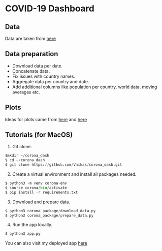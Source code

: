 # COVID-19 Dashboard

## Data 
Data are taken from [here](https://github.com/CSSEGISandData/COVID-19/tree/master/csse_covid_19_data/csse_covid_19_daily_reports)

## Data preparation
* Download data per date.
* Concatenate data.
* Fix issues with country names.
* Aggregate data per country and date.
* Add additional columns like population per country, world data, moving averages etc.

## Plots
Ideas for plots came from [here](https://www.ft.com/coronavirus-latest) and [here](https://aatishb.com/covidtrends/)

## Tutorials (for MacOS)
1. Git clone.
```python
$mkdir ~/corona_dash
$ cd ~/corona_dash
$ git clone https://github.com/Vnikas/corona_dash.git
```
2. Create a virtual environment and install all packages needed.
```python
$ python3 -m venv corona-env
$ source corona/bin/activate
$ pip install -r requirements.txt
```
3. Download and prepare data.
```python
$ python3 corona_package/download_data.py
$ python3 corona_package/prepare_data.py
```
4. Run the app locally.
```python
$ python3 app.py
```

You can also visit my deployed app [here](https://vnikas-corona-dash.herokuapp.com/)

